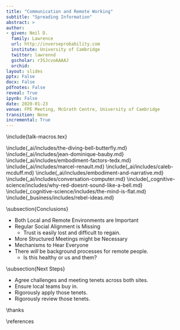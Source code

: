 ```yaml
---
title: "Communication and Remote Working"
subtitle: "Spreading Information"
abstract: >
author: 
- given: Neil D. 
  family: Lawrence 
  url: http://inverseprobability.com 
  institute: University of Cambridge
  twitter: lawrennd 
  gscholar: r3SJcvoAAAAJ 
  orchid: 
layout: slides
pptx: False
docx: False
pdfnotes: False
reveal: True
ipynb: False
date: 2020-01-23
venue: FPE Meeting, McGrath Centre, University of Cambridge
transition: None
incremental: True
---
```


\include{talk-macros.tex}

\include{_ai/includes/the-diving-bell-butterfly.md}
\include{_ai/includes/jean-dominique-bauby.md}
\include{_ai/includes/embodiment-factors-tedx.md}
\include{_ai/includes/marcel-renault.md}
\include{_ai/includes/caleb-mcduff.md}
\include{_ai/includes/embodiment-and-narrative.md}
\include{_ai/includes/conversation-computer.md}
\include{_cognitive-science/includes/why-red-doesnt-sound-like-a-bell.md}
\include{_cognitive-science/includes/the-mind-is-flat.md}
\include{_business/includes/rebel-ideas.md}

\subsection{Conclusions}

* Both Local and Remote Environments are Important
* Regular Social Alignment is Missing
  * Trust is easily lost and difficult to regain.
* More Structured Meetings might be Necessary
* Mechanisms to Hear Everyone
* There *will* be background processes for remote people.
  * Is this healthy or us and them?
  
\subsection{Next Steps}

* Agree challenges and meeting tenets across both sites.
* Ensure local teams buy in. 
* Rigorously apply those tenets.
* Rigorously review those tenets.

<!--locked in

conversation

kappenball

Mind is flat (who you are is determined by who is around you)-->

\thanks

\references
